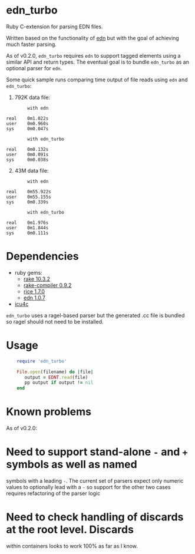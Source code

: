 edn_turbo
============

Ruby C-extension for parsing EDN files.

Written based on the functionality of
[edn](https://github.com/relevance/edn-ruby) but with the goal of
achieving much faster parsing. 

As of v0.2.0, `edn_turbo` requires `edn` to support tagged elements 
using a similar API and return types. The eventual goal is to bundle 
`edn_turbo` as an optional parser for `edn`.

Some quick sample runs comparing time output of file reads using `edn`
and `edn_turbo`:

1. 792K data file:

```
        with edn

real    0m1.022s
user    0m0.960s
sys     0m0.047s

        with edn_turbo

real    0m0.132s
user    0m0.091s
sys     0m0.038s
```

2. 43M data file:

```
        with edn

real    0m55.922s
user    0m55.155s
sys     0m0.339s

        with edn_turbo

real    0m1.976s
user    0m1.844s
sys     0m0.111s
```

Dependencies
============

- ruby gems:
  - [rake 10.3.2](http://rake.rubyforge.org)
  - [rake-compiler 0.9.2](http://rake-compiler.rubyforge.org)
  - [rice 1.7.0](http://rice.rubyforge.org)
  - [edn 1.0.7](https://github.com/relevance/edn-ruby)
- [icu4c](http://icu-project.org/apiref/icu4c/)

`edn_turbo` uses a ragel-based parser but the generated .cc file is
bundled so ragel should not need to be installed. 

Usage
=====
```ruby
    require 'edn_turbo'

    File.open(filename) do |file|
       output = EDNT.read(file)
       pp output if output != nil
    end
```

Known problems
==============
As of v0.2.0:

# Need to support stand-alone `-` and `+` symbols as well as named 
symbols with a leading `-`. The current set of parsers expect only
numeric values to optionally lead with a `-` so support for the
other two cases requires refactoring of the parser logic
# Need to check handling of discards at the root level. Discards
within containers looks to work 100% as far as I know.
